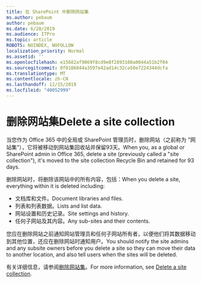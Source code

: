 ```yaml
---
title: 在 SharePoint 中删除网站集
ms.author: pebaum
author: pebaum
ms.date: 6/20/2019
ms.audience: ITPro
ms.topic: article
ROBOTS: NOINDEX, NOFOLLOW
localization_priority: Normal
ms.assetid: ''
ms.openlocfilehash: e15682af9069f8cd9e8f2893100a0044a51b2f04
ms.sourcegitcommit: 0f0186044a3597e42ad14c32ca58e7224344dcfa
ms.translationtype: MT
ms.contentlocale: zh-CN
ms.lasthandoff: 12/15/2019
ms.locfileid: "40052999"
---
```

# <a name="delete-a-site-collection"></a><span data-ttu-id="4d226-102">删除网站集</span><span class="sxs-lookup"><span data-stu-id="4d226-102">Delete a site collection</span></span>

<span data-ttu-id="4d226-103">当您作为 Office 365 中的全局或 SharePoint 管理员时，删除网站（之前称为 "网站集"），它将被移动到网站集回收站并保留93天。</span><span class="sxs-lookup"><span data-stu-id="4d226-103">When you, as a global or SharePoint admin in Office 365, delete a site (previously called a "site collection"), it's moved to the site collection Recycle Bin and retained for 93 days.</span></span> 

<span data-ttu-id="4d226-104">删除网站时，将删除该网站中的所有内容，包括：</span><span class="sxs-lookup"><span data-stu-id="4d226-104">When you delete a site, everything within it is deleted including:</span></span>

- <span data-ttu-id="4d226-105">文档库和文件。</span><span class="sxs-lookup"><span data-stu-id="4d226-105">Document libraries and files.</span></span>
- <span data-ttu-id="4d226-106">列表和列表数据。</span><span class="sxs-lookup"><span data-stu-id="4d226-106">Lists and list data.</span></span>
- <span data-ttu-id="4d226-107">网站设置和历史记录。</span><span class="sxs-lookup"><span data-stu-id="4d226-107">Site settings and history.</span></span>
- <span data-ttu-id="4d226-108">任何子网站及其内容。</span><span class="sxs-lookup"><span data-stu-id="4d226-108">Any sub-sites and their contents.</span></span>

<span data-ttu-id="4d226-109">您应在删除网站之前通知网站管理员和任何子网站所有者，以便他们将其数据移动到其他位置，还应在删除网站时通知用户。</span><span class="sxs-lookup"><span data-stu-id="4d226-109">You should notify the site admins and any subsite owners before you delete a site so they can move their data to another location, and also tell users when the sites will be deleted.</span></span> 

<span data-ttu-id="4d226-110">有关详细信息，请参阅[删除网站集](https://docs.microsoft.com/sharepoint/delete-site-collection)。</span><span class="sxs-lookup"><span data-stu-id="4d226-110">For more information, see [Delete a site collection](https://docs.microsoft.com/sharepoint/delete-site-collection).</span></span> 